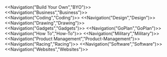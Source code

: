 <<Navigation("Build Your Own","BYO")>>
<<Navigation("Business","Business")>>
<<Navigation("Coding","Coding")>>
<<Navigation("Design","Design")>>
<<Navigation("Drawing","Drawing")>>
<<Navigation("Gadgets","Gadgets")>>
<<Navigation("GoPlan","GoPlan")>>
<<Navigation("How To","How-To")>>
<<Navigation("Military","Military")>>
<<Navigation("Product Management","Product-Management")>>
<<Navigation("Racing","Racing")>>
<<Navigation("Software","Software")>>
<<Navigation("Websites","Websites")>>